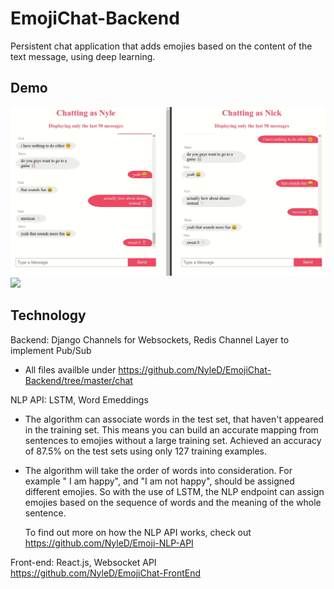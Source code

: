 # EmojiChat-Backend

Persistent chat application that adds emojies based on the content of the text message, using deep learning.

## Demo
![](emojichat.gif)
![](loading_screen.gif)

## Technology

Backend: Django Channels for Websockets, Redis Channel Layer to implement Pub/Sub
  - All files availble under https://github.com/NyleD/EmojiChat-Backend/tree/master/chat

NLP API: LSTM, Word Emeddings
  - The algorithm can associate words in the test set, that haven't appeared in the training set. 
    This means you can build an accurate mapping from sentences to emojies without a large training set. 
    Achieved an accuracy of 87.5% on the test sets using only 127 training examples.
  
  - The algorithm will take the order of words into consideration. For example " I am happy", and "I am not happy", 
    should be assigned different emojies. So with the use of LSTM, the NLP endpoint can assign emojies based on the 
    sequence of words and the meaning of the whole sentence.
    
    To find out more on how the NLP API works, check out https://github.com/NyleD/Emoji-NLP-API
  
Front-end: React.js, Websocket API  <br>
https://github.com/NyleD/EmojiChat-FrontEnd
